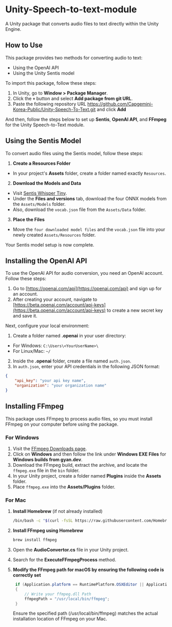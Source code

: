 # Unity-Speech-to-text-module

A Unity package that converts audio files to text directly within the Unity Engine.



## How to Use

This package provides two methods for converting audio to text:
- Using the OpenAI API
- Using the Unity Sentis model

To import this package, follow these steps:

1. In Unity, go to **Window > Package Manager**.
2. Click the **`+`** button and select **Add package from git URL**.
3. Paste the following repository URL https://github.com/Capgemini-Korea-Public/Unity-Speech-To-Text.git and click **Add**


And then, follow the steps below to set up **Sentis**, **OpenAI API**, and **FFmpeg** for the Unity Speech-to-Text module.


## Using the Sentis Model

To convert audio files using the Sentis model, follow these steps:

1. **Create a Resources Folder**  
- In your project's **Assets** folder, create a folder named exactly `Resources`.

2. **Download the Models and Data**  
- Visit [Sentis Whisper Tiny](https://huggingface.co/unity/sentis-whisper-tiny).
- Under the **Files and versions** tab, download the four ONNX models from the `Assets/Models` folder.
- Also, download the `vocab.json` file from the `Assets/Data` folder.

3. **Place the Files**  
- Move the `four downloaded model files` and the `vocab.json` file into your newly created `Assets/Resources` folder.

Your Sentis model setup is now complete.



## Installing the OpenAI API

To use the OpenAI API for audio conversion, you need an OpenAI account. Follow these steps:

1. Go to [https://openai.com/api](https://openai.com/api) and sign up for an account.
2. After creating your account, navigate to [https://beta.openai.com/account/api-keys](https://beta.openai.com/account/api-keys) to create a new secret key and save it.

Next, configure your local environment:

1. Create a folder named **.openai** in your user directory:
- For Windows: `C:\Users\<YourUserName>\`
- For Linux/Mac: `~/`
2. Inside the **.openai** folder, create a file named `auth.json`.
3. In `auth.json`, enter your API credentials in the following JSON format:

```json
{
    "api_key": "your api key name",
    "organization": "your organization name"
}
```

## Installing FFmpeg

This package uses FFmpeg to process audio files, so you must install FFmpeg on your computer before using the package.

### For Windows

1. Visit the [FFmpeg Downloads page](https://ffmpeg.org/download.html).
2. Click on **Windows** and then follow the link under **Windows EXE Files** for **Windows builds from gyan.dev**.
3. Download the FFmpeg build, extract the archive, and locate the `ffmpeg.exe` file in the `bin` folder.
4. In your Unity project, create a folder named **Plugins** inside the **Assets** folder.
5. Place `ffmpeg.exe` into the **Assets/Plugins** folder.

### For Mac

1. **Install Homebrew** (if not already installed)

   ```bash
   /bin/bash -c "$(curl -fsSL https://raw.githubusercontent.com/Homebrew/install/HEAD/install.sh)"
    ```
2. **Install FFmpeg using Homebrew** 

   ```bash
   brew install ffmpeg
    ```

3. Open the **AudioConvertor.cs**  file in your Unity project.
4. Search for the **ExecuteFFmpegProcess** method.
3. **Modify the FFmpeg path for macOS by ensuring the following code is correctly set** 
   ```csharp
    if (Application.platform == RuntimePlatform.OSXEditor || Application.platform == RuntimePlatform.OSXPlayer)
    {
        // Write your ffmpeg.dll Path
        ffmpegPath = "/usr/local/bin/ffmpeg";
    }
    ```

    Ensure the specified path (/usr/local/bin/ffmpeg) matches the actual installation location of FFmpeg on your Mac.